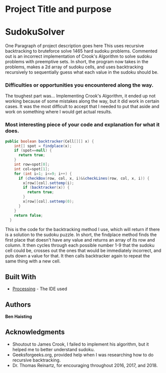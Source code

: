 # Project Title and purpose
# SudokuSolver
One Paragraph of project description goes here
This uses recursive backtracking to bruteforce solve 1465 hard sudoku problems. Commented out is an incorrect implementation of Crook's Algorithm to solve sudoku problems with preemptive sets. In short, the program now takes in the problems, makes a 2d array of sudoku cells, and uses backtracking recursively to sequentially guess what each value in the sudoku should be.
### Difficulties or opportunities you encountered along the way.

The toughest part was...
Implementing Crook's Algorithm, it ended up not working because of some mistakes along the way, but it did work in certain cases. It was the most difficult to accept that I needed to put that aside and work on something where I would get actual results.
### Most interesting piece of your code and explanation for what it does.

```Java
public boolean backtracker(Cell[][] x) {
    int[] spot = findplace(x);
    if (spot==null) {
      return true;
    }
    int row=spot[0];
    int col=spot[1];
    for (int i=1; i<=9; i++) {
      if (checkBox(row, col, x, i)&&checkLines(row, col, x, i)) {
        x[row][col].settemp(i);
        if (backtracker(x)) {
          return true;
        }
        x[row][col].settemp(0);
      }
    }
    return false;
  }
```
This is the code for the backtracking method I use, which will return if there is a solution to the sudoku puzzle. In short, the findplace method finds the first place that doesn't have any value and returns an array of its row and column. It then cycles through each possible number 1-9 that the sudoku cell could be, crosses out the ones that would be immediately incorrect, and puts down a value for that. It then calls backtracker again to repeat the same thing with a new cell.
## Built With

* [Processing](https://processing.org/) - The IDE used

## Authors

**Ben Haisting** 

## Acknowledgments

* Shoutout to James Crook, I failed to implement his algorithm, but it helped me to better understand sudoku.
* Geeksforgeeks.org, provided help when I was researching how to do recursive backtracking.
* Dr. Thomas Reinartz, for encouraging throughout 2016, 2017, and 2018.
